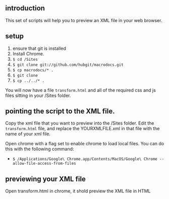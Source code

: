
## introduction

This set of scripts will help you to preview an XML file in your web browser. 

## setup

1. ensure that git is installed
1. Install Chrome. 
1. `$ cd /Sites` 
1. `$ git clone git://github.com/hubgit/macrodocs.git`
1. `$ cp macrodocs/* .`
1. `$ git clone `
1. `$ cp ../../* .`

You will now have a file `transform.html` and all of the required css and js files sitting in your /Sites folder. 

## pointing the script to the XML file. 

Copy the xml file that you want to preview into the /Sites folder. Edit the `transform.html` file, and replace the YOURXMLFILE.xml in that file with the name of your xml file. 

Open chrome with a flag set to enable chrome to load local files. You can do this with the following command:

* `$ /Applications/Google\ Chrome.app/Contents/MacOS/Google\ Chrome --allow-file-access-from-files`

## previewing your XML file

Open transform.html in chrome, it shold preview the XML file in HTML

